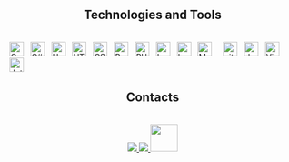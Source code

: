 <h2 align="center">Technologies and Tools</h2>
<br>
<!-- https://simpleicons.org/ -->
<span><img src="https://img.shields.io/badge/C-282C34?logo=C&logoColor=A8B9CC" alt="C logo" title="C" height="25" /></span>
&nbsp;
<span><img src="https://img.shields.io/badge/CSharp-282C34?logo=CSharp&logoColor=#239120" alt="C# logo" title="C#" height="25" /></span>
&nbsp;
<span><img src="https://img.shields.io/badge/Unity-282C34?logo=unity&logoColor=FFFFFF" alt="Unity logo" title="Unity" height="25" /></span>
&nbsp;
<span><img src="https://img.shields.io/badge/HTML5-282C34?logo=html5&logoColor=E34F26" alt="HTML5 logo" title="HTML5" height="25" /></span>
&nbsp;
<span><img src="https://img.shields.io/badge/CSS3-282C34?logo=css3&logoColor=1572B6" alt="CSS3 logo" title="CSS3" height="25" /></span>
&nbsp;
<span><img src="https://img.shields.io/badge/Bootstrap-282C34?logo=bootstrap&logoColor=7952B3" alt="Bootstrap logo" title="Bootstrap" height="25" /></span>
&nbsp;
<span><img src="https://img.shields.io/badge/PHP-282C34?logo=css3&logoColor=777BB4" alt="PHP logo" title="PHP" height="25" /></span>
&nbsp;
<span><img src="https://img.shields.io/badge/Laravel-282C34?logo=css3&logoColor=FF2D20" alt="Laravel logo" title="Laravel" height="25" /></span>
&nbsp;
<span><img src="https://img.shields.io/badge/Laragon-282C34?logo=laragon&logoColor=0E83CD" alt="Laragon logo" title="Laragon" height="25" /></span>
&nbsp;
<span><img src="https://img.shields.io/badge/MySQL-282C34?logo=mySQL&logoColor=4479A1" alt="MySQL logo" title="MySQL" height="25" /></span>
&nbsp;
<!-- <span><img src="https://img.shields.io/badge/MongoDB-282C34?logo=MongoDB&logoColor=47A248" alt="MongoDB logo" title="MongoDB" height="25" /></span> -->
&nbsp;
<span><img src="https://img.shields.io/badge/git-282C34?logo=git&logoColor=F05032" alt="git logo" title="git" height="25" /></span>
&nbsp;
<span><img src="https://img.shields.io/badge/docker-282C34?logo=docker&logoColor=2496ED" alt="docker logo" title="docker" height="25" /></span>
&nbsp;
<span><img src="https://img.shields.io/badge/VS%20Code-282C34?logo=visual-studio-code&logoColor=007ACC" alt="Visual Studio Code logo" title="Visual Studio Code" height="25" /></span>
&nbsp;
<span><img src="https://img.shields.io/badge/JetBrains-282C34?logo=JetBrains&logoColor=000000" alt="JetBrains logo" title="JetBrains" height="25" /></span>
&nbsp;
<br>  
<!-- https://icons8.com -->
<h2 align="center">Contacts</h2>
<br>
<div align="center">
  <a href="https://www.facebook.com/huaanss" target="blank">
    <img src="https://img.icons8.com/color/48/000000/facebook-new.png"/>
  </a>
  <!-- <a href="https://www.linkedin.com/in/saem-unity/" target="blank">
   <img src="https://img.icons8.com/color/48/000000/linkedin-circled--v1.png"/>
  </a> -->
  <a href="mailto:huanhoang2092000@gmail.com" target="top">
    <img src="https://img.icons8.com/color/48/000000/gmail--v1.png"/>
  </a>
  <a href="https://t.me/saemnhh" target="blank">
    <img width="48" height="48" src="https://img.icons8.com/color/48/telegram-app--v1.png"/>
  </a>
</div>

<br>

